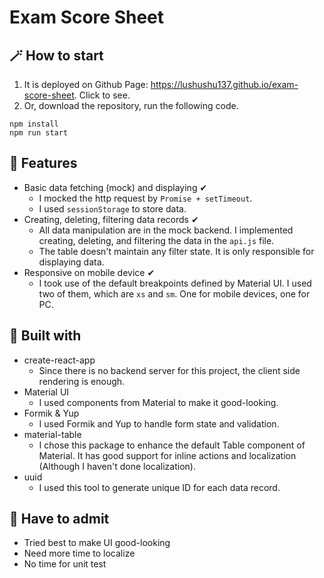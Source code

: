 # Exam Score Sheet
## 🪄 How to start
1. It is deployed on Github Page: https://lushushu137.github.io/exam-score-sheet. Click to see.
2. Or, download the repository, run the following code.

```
npm install
npm run start
```
## 🌟 Features
- Basic data fetching (mock) and displaying ✔
  - I mocked the http request by ```Promise + setTimeout```.
  - I used ```sessionStorage``` to store data.
- Creating, deleting, filtering data records ✔
  - All data manipulation are in the mock backend. I implemented creating, deleting, and filtering the data in the ```api.js``` file. 
  - The table doesn't maintain any filter state. It is only responsible for displaying data.  
- Responsive on mobile device ✔
  - I took use of the default breakpoints defined by Material UI. I used two of them, which are ```xs``` and ```sm```. One for mobile devices, one for PC. 

## 🫡 Built with
- create-react-app
  - Since there is no backend server for this project, the client side rendering is enough.
- Material UI
  - I used components from Material to make it good-looking.
- Formik & Yup
  - I used Formik and Yup to handle form state and validation.
- material-table
  - I chose this package to enhance the default Table component of Material. It has good support for inline actions and localization (Although I haven't done localization). 
- uuid
  - I used this tool to generate unique ID for each data record.
## 🤔 Have to admit
- Tried best to make UI good-looking
- Need more time to localize
- No time for unit test
